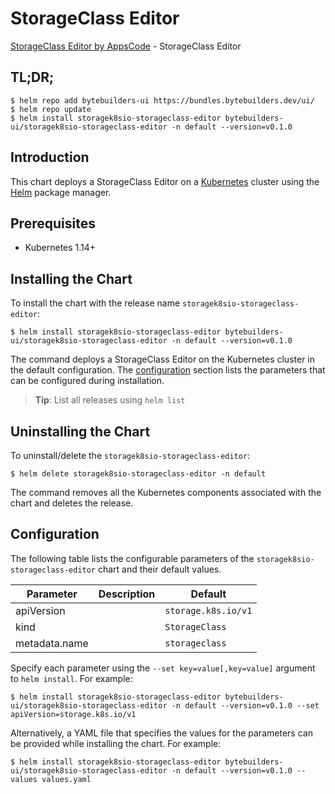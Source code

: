 # StorageClass Editor

[StorageClass Editor by AppsCode](https://byte.builders) - StorageClass Editor

## TL;DR;

```console
$ helm repo add bytebuilders-ui https://bundles.bytebuilders.dev/ui/
$ helm repo update
$ helm install storagek8sio-storageclass-editor bytebuilders-ui/storagek8sio-storageclass-editor -n default --version=v0.1.0
```

## Introduction

This chart deploys a StorageClass Editor on a [Kubernetes](http://kubernetes.io) cluster using the [Helm](https://helm.sh) package manager.

## Prerequisites

- Kubernetes 1.14+

## Installing the Chart

To install the chart with the release name `storagek8sio-storageclass-editor`:

```console
$ helm install storagek8sio-storageclass-editor bytebuilders-ui/storagek8sio-storageclass-editor -n default --version=v0.1.0
```

The command deploys a StorageClass Editor on the Kubernetes cluster in the default configuration. The [configuration](#configuration) section lists the parameters that can be configured during installation.

> **Tip**: List all releases using `helm list`

## Uninstalling the Chart

To uninstall/delete the `storagek8sio-storageclass-editor`:

```console
$ helm delete storagek8sio-storageclass-editor -n default
```

The command removes all the Kubernetes components associated with the chart and deletes the release.

## Configuration

The following table lists the configurable parameters of the `storagek8sio-storageclass-editor` chart and their default values.

|   Parameter   | Description |       Default       |
|---------------|-------------|---------------------|
| apiVersion    |             | `storage.k8s.io/v1` |
| kind          |             | `StorageClass`      |
| metadata.name |             | `storageclass`      |


Specify each parameter using the `--set key=value[,key=value]` argument to `helm install`. For example:

```console
$ helm install storagek8sio-storageclass-editor bytebuilders-ui/storagek8sio-storageclass-editor -n default --version=v0.1.0 --set apiVersion=storage.k8s.io/v1
```

Alternatively, a YAML file that specifies the values for the parameters can be provided while
installing the chart. For example:

```console
$ helm install storagek8sio-storageclass-editor bytebuilders-ui/storagek8sio-storageclass-editor -n default --version=v0.1.0 --values values.yaml
```
